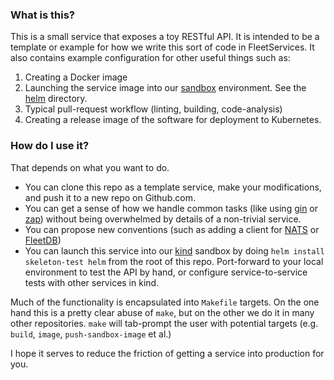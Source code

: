### What is this?
This is a small service that exposes a toy RESTful API. It is intended to be a template or example for how we write this sort of code in FleetServices. 
It also contains example configuration for other useful things such as:
1. Creating a Docker image
2. Launching the service image into our [sandbox](https://github.com/metal-toolbox/sandbox) environment. See the [helm](./helm) directory.
3. Typical pull-request workflow (linting, building, code-analysis)
4. Creating a release image of the software for deployment to Kubernetes.

### How do I use it?
That depends on what you want to do. 
- You can clone this repo as a template service, make your modifications, and push it to a new repo on Github.com.
- You can get a sense of how we handle common tasks (like using [gin](https://gin-gonic.com) or [zap](https://pkg.go.dev/go.uber.org/zap)) without being overwhelmed by details of a non-trivial service.
- You can propose new conventions (such as adding a client for [NATS](https://nats.io) or [FleetDB](https://github.com/metal-toolbox/fleetdb))
- You can launch this service into our [kind](https://kind.sigs.k8s.io) sandbox by doing `helm install skeleton-test helm` from the root of this repo. Port-forward to your local environment to test the API by hand, or configure service-to-service tests with other services in kind.

Much of the functionality is encapsulated into `Makefile` targets. On the one hand this is a pretty clear abuse of `make`, but on the other we do it in many other repositories. `make` will tab-prompt the user with potential targets (e.g. `build`, `image`, `push-sandbox-image` et al.)

I hope it serves to reduce the friction of getting a service into production for you.

